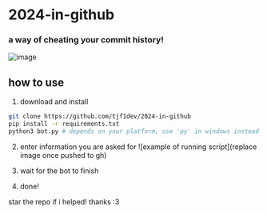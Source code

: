 # 2024-in-github
### a way of cheating your commit history!
![image](https://github.com/user-attachments/assets/e9f7034b-67fb-4751-a34b-16224295d2fb)

## how to use
1. download and install
```bash
git clone https://github.com/tjf1dev/2024-in-github
pip install -r requirements.txt
python3 bot.py # depends on your platform, use 'py' in windows instead
```
2. enter information you are asked for
![example of running script](replace image once pushed to gh)

3. wait for the bot to finish
4. done!

star the repo if i helped! thanks :3
